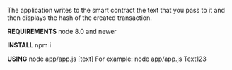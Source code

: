 The application writes to the smart contract the text that you pass to it and then displays the hash of the created transaction.

**REQUIREMENTS**
    node 8.0 and newer

**INSTALL**
    npm i

**USING**
    node app/app.js [text]
    For example: node app/app.js Text123